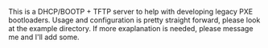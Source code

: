 This is a DHCP/BOOTP + TFTP server to help with developing legacy PXE bootloaders.
Usage and configuration is pretty straight forward, please look at the example directory.
If more exaplanation is needed, please message me and I'll add some.